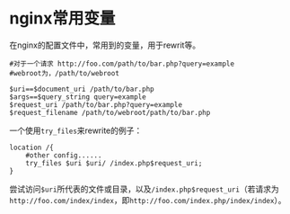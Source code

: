 # nginx常用变量
在nginx的配置文件中，常用到的变量，用于rewrit等。
```
#对于一个请求 http://foo.com/path/to/bar.php?query=example
#webroot为，/path/to/webroot

$uri==$document_uri /path/to/bar.php
$args==$query_string query=example
$request_uri /path/to/bar.php?query=example
$request_filename /path/to/webroot/path/to/bar.php
```

一个使用`try_files`来rewrite的例子：
```
location /{
    #other config......
    try_files $uri $uri/ /index.php$request_uri;
}
```
尝试访问`$uri`所代表的文件或目录，以及`/index.php$request_uri`（若请求为`http://foo.com/index/index`，即`http://foo.com/index.php/index/index`）。